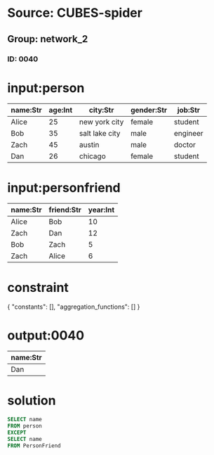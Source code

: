 # Source: CUBES-spider
## Group: network_2
### ID: 0040

# input:person

| name:Str | age:Int | city:Str | gender:Str | job:Str |
|---|---|---|---|---|
| Alice | 25 | new york city | female | student |
| Bob | 35 | salt lake city | male | engineer |
| Zach | 45 | austin | male | doctor |
| Dan | 26 | chicago | female | student |

# input:personfriend

| name:Str | friend:Str | year:Int |
|---|---|---|
| Alice | Bob | 10 |
| Zach | Dan | 12 |
| Bob | Zach | 5 |
| Zach | Alice | 6 |

# constraint

{
  "constants": [],
  "aggregation_functions": []
}

# output:0040

| name:Str |
|---|
| Dan |

# solution

```sql
SELECT name
FROM person
EXCEPT
SELECT name
FROM PersonFriend
```
